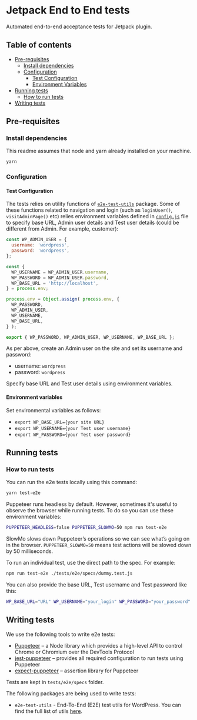 # Jetpack End to End tests

Automated end-to-end acceptance tests for Jetpack plugin.

## Table of contents

- [Pre-requisites](#pre-requisites)
  - [Install dependencies](#install-dependencies)
  - [Configuration](#configuration)
    - [Test Configuration](#test-configuration)
    - [Environment Variables](#environment-variables)
- [Running tests](#running-tests)
  - [How to run tests](#how-to-run-tests)
- [Writing tests](#writing-tests)

## Pre-requisites

### Install dependencies

This readme assumes that node and yarn already installed on your machine.

```bash
yarn
```

### Configuration

#### Test Configuration

The tests relies on utility functions of [`e2e-test-utils`](https://github.com/WordPress/gutenberg/tree/master/packages/e2e-test-utils) package. Some of these functions related to navigation and login (such as `loginUser()`, `visitAdminPage()` etc) relies environment variables defined in [`config.js`](./config/config.js) file to specify base URL, Admin user details and Test user details (could be different from Admin. For example, customer):

```js
const WP_ADMIN_USER = {
  username: 'wordpress',
  password: 'wordpress',
};

const {
  WP_USERNAME = WP_ADMIN_USER.username,
  WP_PASSWORD = WP_ADMIN_USER.password,
  WP_BASE_URL = 'http://localhost',
} = process.env;

process.env = Object.assign( process.env, {
  WP_PASSWORD,
  WP_ADMIN_USER,
  WP_USERNAME,
  WP_BASE_URL,
} );

export { WP_PASSWORD, WP_ADMIN_USER, WP_USERNAME, WP_BASE_URL };

```

As per above, create an Admin user on the site and set its username and password:

- username: `wordpress`
- password: `wordpress`

Specify base URL and Test user details using environment variables.

#### Environment variables

Set environmental variables as follows:

- `export WP_BASE_URL={your site URL}`
- `export WP_USERNAME={your Test user username}`
- `export WP_PASSWORD={your Test user password}`

## Running tests

### How to run tests

You can run the e2e tests locally using this command:

```bash
yarn test-e2e
```

Puppeteer runs headless by default. However, sometimes it's useful to observe the browser while running tests. To do so you can use these environment variables:

```bash
PUPPETEER_HEADLESS=false PUPPETEER_SLOWMO=50 npm run test-e2e
```

SlowMo slows down Puppeteer’s operations so we can see what’s going on in the browser. `PUPPETEER_SLOWMO=50` means test actions will be slowed down by 50 milliseconds.

To run an individual test, use the direct path to the spec. For example:

```bash
npm run test-e2e ./tests/e2e/specs/dummy.test.js
```

You can also provide the base URL, Test username and Test password like this:

```bash
WP_BASE_URL="URL" WP_USERNAME="your_login" WP_PASSWORD="your_password" npm run test-e2e
```

## Writing tests

We use the following tools to write e2e tests:

- [Puppeteer](https://github.com/GoogleChrome/puppeteer) – a Node library which provides a high-level API to control Chrome or Chromium over the DevTools Protocol
- [jest-puppeteer](https://github.com/smooth-code/jest-puppeteer) – provides all required configuration to run tests using Puppeteer
- [expect-puppeteer](https://github.com/smooth-code/jest-puppeteer/tree/master/packages/expect-puppeteer) – assertion library for Puppeteer

Tests are kept in `tests/e2e/specs` folder.

The following packages are being used to write tests:

- `e2e-test-utils` - End-To-End (E2E) test utils for WordPress. You can find the full list of utils [here](https://github.com/WordPress/gutenberg/tree/master/packages/e2e-test-utils).
